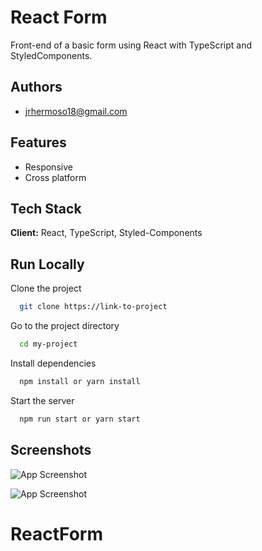 
# React Form


Front-end of a basic form using React with TypeScript and StyledComponents.


## Authors

- [jrhermoso18@gmail.com](https://www.github.com/octokatherine)


## Features
- Responsive
- Cross platform


## Tech Stack

**Client:** React, TypeScript, Styled-Components




## Run Locally

Clone the project

```bash
  git clone https://link-to-project
```

Go to the project directory

```bash
  cd my-project
```

Install dependencies

```bash
  npm install or yarn install
```

Start the server

```bash
  npm run start or yarn start
```


## Screenshots

![App Screenshot](https://i.imgur.com/A2rplCi.png )

![App Screenshot](https://i.imgur.com/jE7AmbD.png )


# ReactForm
